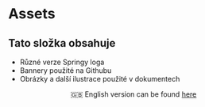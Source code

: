 # Assets

## Tato složka obsahuje

* Různé verze Springy loga  
* Bannery použité na Githubu
* Obrázky a další ilustrace použité v dokumentech

<p align="center">
    🇬🇧 English version can be found <a href="Assets/README.md">here</a>
</p>
